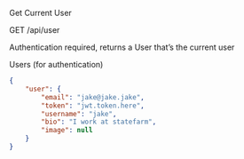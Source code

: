 
Get Current User

GET /api/user

Authentication required, returns a User that’s the current user

Users (for authentication)

```json
{
    "user": {
        "email": "jake@jake.jake",
        "token": "jwt.token.here",
        "username": "jake",
        "bio": "I work at statefarm",
        "image": null
    }
}
```


